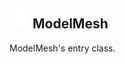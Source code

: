 ## <img src="../../.gitbook/assets/base.png" width="32" height="32" /> ModelMesh
ModelMesh's entry class.
